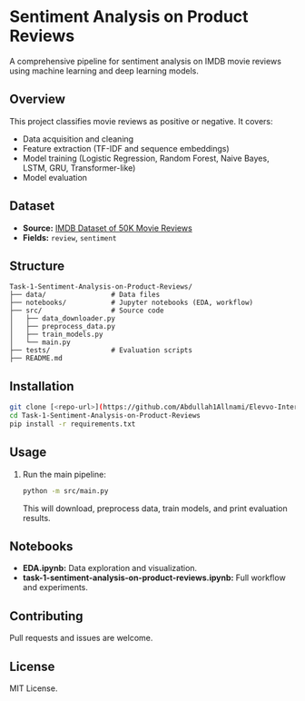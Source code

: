 # Sentiment Analysis on Product Reviews

A comprehensive pipeline for sentiment analysis on IMDB movie reviews using machine learning and deep learning models.

## Overview

This project classifies movie reviews as positive or negative. It covers:
- Data acquisition and cleaning
- Feature extraction (TF-IDF and sequence embeddings)
- Model training (Logistic Regression, Random Forest, Naive Bayes, LSTM, GRU, Transformer-like)
- Model evaluation

## Dataset

- **Source:** [IMDB Dataset of 50K Movie Reviews](https://www.kaggle.com/datasets/lakshmi25npathi/imdb-dataset-of-50k-movie-reviews)
- **Fields:** `review`, `sentiment`

## Structure

```
Task-1-Sentiment-Analysis-on-Product-Reviews/
├── data/                # Data files
├── notebooks/           # Jupyter notebooks (EDA, workflow)
├── src/                 # Source code
│   ├── data_downloader.py
│   ├── preprocess_data.py
│   ├── train_models.py
│   └── main.py
├── tests/               # Evaluation scripts
├── README.md
```

## Installation

```bash
git clone [<repo-url>](https://github.com/Abdullah1Allnami/Elevvo-Internship.git)
cd Task-1-Sentiment-Analysis-on-Product-Reviews
pip install -r requirements.txt
```

## Usage

1. Run the main pipeline:
   ```bash
   python -m src/main.py
   ```
   This will download,  preprocess data, train models, and print evaluation results.

## Notebooks

- **EDA.ipynb:** Data exploration and visualization.
- **task-1-sentiment-analysis-on-product-reviews.ipynb:** Full workflow and experiments.

## Contributing

Pull requests and issues are welcome.

## License

MIT License.
